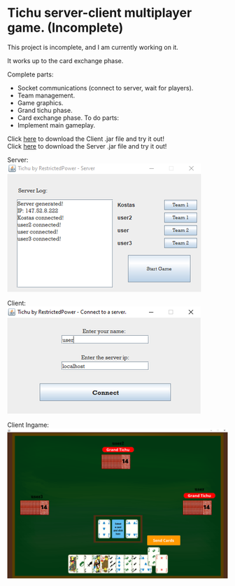# Tichu server-client multiplayer game. (Incomplete)
This project is incomplete, and I am currently working on it.

It works up to the card exchange phase.

Complete parts:
- Socket communications (connect to server, wait for players).
- Team management.
- Game graphics.
- Grand tichu phase.
- Card exchange phase.
To do parts:
- Implement main gameplay.

Click [here](https://github.com/RestrictedPower/Tichu-Game/raw/master/Tichu%20Client.jar) to download the Client .jar file and try it out!<br />
Click [here](https://github.com/RestrictedPower/Tichu-Game/raw/master/Tichu%20Server.jar) to download the Server .jar file and try it out!<br />

Server:<br />
![alt text](https://github.com/RestrictedPower/Tichu-Game/blob/master/preview/img1.png)<br />

Client:<br />
![alt text](https://github.com/RestrictedPower/Tichu-Game/blob/master/preview/img2.png)<br />

Client Ingame:<br />
![alt text](https://github.com/RestrictedPower/Tichu-Game/blob/master/preview/img3.png)<br />
